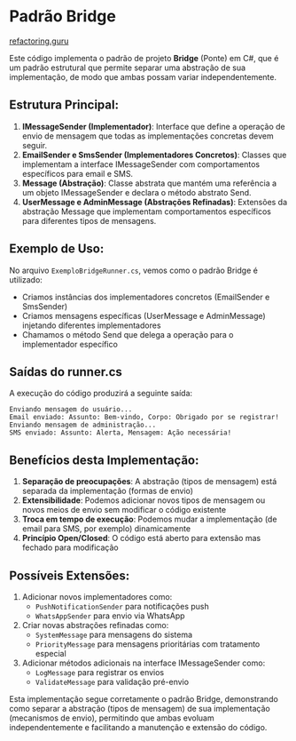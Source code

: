 # Padrão Bridge

[refactoring.guru](https://refactoring.guru/pt-br/design-patterns/bridge)

Este código implementa o padrão de projeto **Bridge** (Ponte) em C#, que é um padrão estrutural que permite separar uma abstração de sua implementação, de modo que ambas possam variar independentemente.

## Estrutura Principal:

1. **IMessageSender (Implementador)**: Interface que define a operação de envio de mensagem que todas as implementações concretas devem seguir.
2. **EmailSender e SmsSender (Implementadores Concretos)**: Classes que implementam a interface IMessageSender com comportamentos específicos para email e SMS.
3. **Message (Abstração)**: Classe abstrata que mantém uma referência a um objeto IMessageSender e declara o método abstrato Send.
4. **UserMessage e AdminMessage (Abstrações Refinadas)**: Extensões da abstração Message que implementam comportamentos específicos para diferentes tipos de mensagens.

## Exemplo de Uso:

No arquivo `ExemploBridgeRunner.cs`, vemos como o padrão Bridge é utilizado:

- Criamos instâncias dos implementadores concretos (EmailSender e SmsSender)
- Criamos mensagens específicas (UserMessage e AdminMessage) injetando diferentes implementadores
- Chamamos o método Send que delega a operação para o implementador específico

## Saídas do runner.cs

A execução do código produzirá a seguinte saída:

```
Enviando mensagem do usuário...
Email enviado: Assunto: Bem-vindo, Corpo: Obrigado por se registrar!
Enviando mensagem de administração...
SMS enviado: Assunto: Alerta, Mensagem: Ação necessária!
```

## Benefícios desta Implementação:

1. **Separação de preocupações**: A abstração (tipos de mensagem) está separada da implementação (formas de envio)
2. **Extensibilidade**: Podemos adicionar novos tipos de mensagem ou novos meios de envio sem modificar o código existente
3. **Troca em tempo de execução**: Podemos mudar a implementação (de email para SMS, por exemplo) dinamicamente
4. **Princípio Open/Closed**: O código está aberto para extensão mas fechado para modificação

## Possíveis Extensões:

1. Adicionar novos implementadores como:
   - `PushNotificationSender` para notificações push
   - `WhatsAppSender` para envio via WhatsApp
2. Criar novas abstrações refinadas como:
   - `SystemMessage` para mensagens do sistema
   - `PriorityMessage` para mensagens prioritárias com tratamento especial
3. Adicionar métodos adicionais na interface IMessageSender como:
   - `LogMessage` para registrar os envios
   - `ValidateMessage` para validação pré-envio

Esta implementação segue corretamente o padrão Bridge, demonstrando como separar a abstração (tipos de mensagem) de sua implementação (mecanismos de envio), permitindo que ambas evoluam independentemente e facilitando a manutenção e extensão do código.
